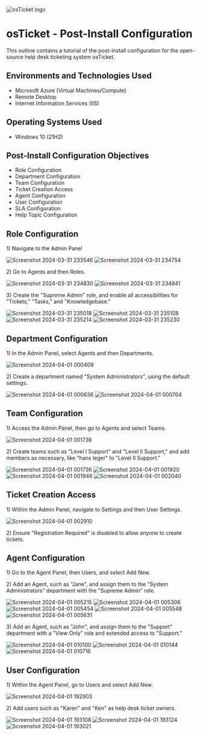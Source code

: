 <img src="https://i.imgur.com/Clzj7Xs.png" alt="osTicket logo"/>
</p>

<h1>osTicket - Post-Install Configuration</h1>
This outline contains a tutorial of the post-install configuration for the open-source help desk ticketing system osTicket.<br />




<h2>Environments and Technologies Used</h2>

- Microsoft Azure (Virtual Machines/Compute)
- Remote Desktop
- Internet Information Services (IIS)

<h2>Operating Systems Used </h2>

- Windows 10</b> (21H2)

<h2>Post-Install Configuration Objectives</h2>

- Role Configuration
- Department Configuration
- Team Configuration
- Ticket Creation Access
- Agent Configuration
- User Configuration
- SLA Configuration
- Help Topic Configuration

<h2>Role Configuration</h2>

<p>
1) Navigate to the Admin Panel

![Screenshot 2024-03-31 233546](https://github.com/kbd060/post-install-config/assets/150099961/8fea7329-1ab9-4764-90e7-bbfb750a836c)
![Screenshot 2024-03-31 234754](https://github.com/kbd060/post-install-config/assets/150099961/e8a277d9-c62a-4406-b682-ff78b3f75a46)


<p>
2) Go to Agents and then Roles.

![Screenshot 2024-03-31 234830](https://github.com/kbd060/post-install-config/assets/150099961/07254358-37bf-48fd-a551-db05cdf68cf8)
![Screenshot 2024-03-31 234841](https://github.com/kbd060/post-install-config/assets/150099961/664fe32a-3972-4728-9ec6-a676e3835049)


<p>
3) Create the "Supreme Admin" role, and enable all accessibilities for "Tickets," "Tasks," and "Knowledgebase."

![Screenshot 2024-03-31 235018](https://github.com/kbd060/post-install-config/assets/150099961/9d12dc38-b00d-4a45-9d03-1475bf942c7b)
![Screenshot 2024-03-31 235108](https://github.com/kbd060/post-install-config/assets/150099961/101026fd-2ef8-4a0a-9bba-3c679fcca0fb)
![Screenshot 2024-03-31 235214](https://github.com/kbd060/post-install-config/assets/150099961/5af39663-8fca-4a0b-b98a-28ce6467ad9c)
![Screenshot 2024-03-31 235230](https://github.com/kbd060/post-install-config/assets/150099961/a65c52c4-4ae0-4344-8c03-af4eac96e764)

<h2>Department Configuration</h2>

<p>
1) In the Admin Panel, select Agents and then Departments.

![Screenshot 2024-04-01 000409](https://github.com/kbd060/post-install-config/assets/150099961/4d181df6-9329-4edc-ab69-66a0b62be18f)


<p>
2) Create a department named "System Administrators", using the default settings.

![Screenshot 2024-04-01 000636](https://github.com/kbd060/post-install-config/assets/150099961/2f574dd3-6567-4b0a-b3ea-5cf80f8ba24a)
![Screenshot 2024-04-01 000704](https://github.com/kbd060/post-install-config/assets/150099961/aab3c648-9335-408b-8837-65bb5f876464)


<h2>Team Configuration</h2>

<p>
1) Access the Admin Panel, then go to Agents and select Teams.

![Screenshot 2024-04-01 001736](https://github.com/kbd060/post-install-config/assets/150099961/c3310e9f-6b57-4f44-be42-f2cab7f6aec0)


<p>
2) Create teams such as "Level I Support" and "Level II Support," and add members as necessary, like "hans leger" to "Level II Support."

![Screenshot 2024-04-01 001736](https://github.com/kbd060/post-install-config/assets/150099961/d5f44b40-f08e-4b3b-b5d1-b56c322de218)
![Screenshot 2024-04-01 001920](https://github.com/kbd060/post-install-config/assets/150099961/c9bd64ad-650e-4c86-b129-6328781faa06)
![Screenshot 2024-04-01 001946](https://github.com/kbd060/post-install-config/assets/150099961/47b337c2-7fb6-47e5-91e1-4fd00165964a)
![Screenshot 2024-04-01 002040](https://github.com/kbd060/post-install-config/assets/150099961/82f18be9-1044-4041-8452-b142bc33c801)


<h2>Ticket Creation Access</h2>

<p>
1) Within the Admin Panel, navigate to Settings and then User Settings.

![Screenshot 2024-04-01 002910](https://github.com/kbd060/post-install-config/assets/150099961/ec583a20-3b84-4cdc-9730-b59263413c57)

<p>
2) Ensure "Registration Required" is disabled to allow anyone to create tickets.


<h2>Agent Configuration</h2>

<p>
1) Go to the Agent Panel, then Users, and select Add New.

<p>
2) Add an Agent, such as "Jane", and assign them to the "System Administrators" department with the "Supreme Admin" role. 

![Screenshot 2024-04-01 005215](https://github.com/kbd060/post-install-config/assets/150099961/ec8c142e-da4d-4da6-ba73-9c51dd30213b)
![Screenshot 2024-04-01 005306](https://github.com/kbd060/post-install-config/assets/150099961/fd2165dc-531d-47d4-8297-8f46d472f028)
![Screenshot 2024-04-01 005454](https://github.com/kbd060/post-install-config/assets/150099961/d2a4002f-9129-4e99-8442-19067eff8109)
![Screenshot 2024-04-01 005548](https://github.com/kbd060/post-install-config/assets/150099961/21fa57be-d488-41c2-99e2-92eb2b628bbb)
![Screenshot 2024-04-01 005631](https://github.com/kbd060/post-install-config/assets/150099961/d65afdb6-f848-4f77-8c82-aec1e0338a18)

<p>
3) Add an Agent, such as "John", and assign them to the "Support" department with a "View Only" role and extended access to "Support."

![Screenshot 2024-04-01 010100](https://github.com/kbd060/post-install-config/assets/150099961/7703667c-8ffb-47c4-8408-74172529cc39)
![Screenshot 2024-04-01 010144](https://github.com/kbd060/post-install-config/assets/150099961/ea036305-f148-40fe-bfb3-d96c2a2988d2)
![Screenshot 2024-04-01 010716](https://github.com/kbd060/post-install-config/assets/150099961/bdf6604f-3a8a-4913-8095-c3f5a7239656)


<h2>User Configuration</h2>

<p>
1) Within the Agent Panel, go to Users and select Add New.

![Screenshot 2024-04-01 192903](https://github.com/kbd060/post-install-config/assets/150099961/60346fc2-d1b2-429e-a8c3-226b4f57dc48)

<p>
2) Add users such as "Karen" and "Ken" as help desk ticket owners.

![Screenshot 2024-04-01 193108](https://github.com/kbd060/post-install-config/assets/150099961/d694418d-28d9-4355-9552-4f811aff1447)
![Screenshot 2024-04-01 193124](https://github.com/kbd060/post-install-config/assets/150099961/c77f28c7-66b6-4d8e-822a-ac0351148bb1)
![Screenshot 2024-04-01 193021](https://github.com/kbd060/post-install-config/assets/150099961/00bd9bd6-18bf-4768-9b39-5c2513e88d4c)











